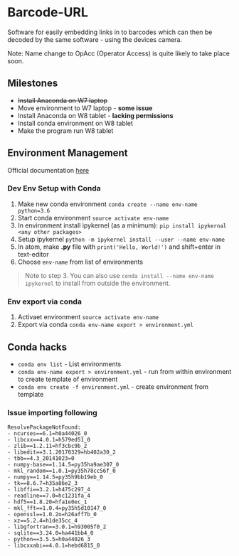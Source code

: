 # Barcode-URL
Software for easily embedding links in to barcodes which can then be decoded by the same software - using the devices camera.

Note: Name change to OpAcc (Operator Access) is quite likely to take place soon.

## Milestones
* ~~Install Anaconda on W7 laptop~~
* Move environment to W7 laptop - **some issue**
* Install Anaconda on W8 tablet - **lacking permissions**
* Install conda environment on W8 tablet
* Make the program run W8 tablet

## Environment Management
Official documentation [here](https://conda.io/docs/user-guide/tasks/manage-environments.html)

### Dev Env Setup with Conda
1. Make new conda environment `conda create --name env-name python=3.6`
2. Start conda environment `source activate env-name`
3. In environment install ipykernel (as a minimum): `pip install ipykernal <any other packages>`
4. Setup ipykernel `python -m ipykernel install --user --name env-name`
5. In atom, make **.py** file with `print('Hello, World!')` and shift+enter in text-editor
6. Choose `env-name` from list of environments

> Note to step 3.
You can also use `conda install --name env-name ipykernel` to install from outside the environment.

### Env export via conda
1. Activaet environment `source activate env-name`
2. Export via conda `conda env-name export > environment.yml`

## Conda hacks
* `conda env list` - List environments
* `conda env-name export > environment.yml` - run from within environment to create template of environment
* `conda env create -f environment.yml` - create environment from template


### Issue importing following
```
ResolvePackageNotFound:
- ncurses==6.1=h0a44026_0
- libcxx==4.0.1=h579ed51_0
- zlib==1.2.11=hf3cbc9b_2
- libedit==3.1.20170329=hb402a30_2
- tbb==4.3_20141023=0
- numpy-base==1.14.5=py35ha9ae307_0
- mkl_random==1.0.1=py35h78cc56f_0
- numpy==1.14.5=py35h9bb19eb_0
- tk==8.6.7=h35a86e2_3
- libffi==3.2.1=h475c297_4
- readline==7.0=hc1231fa_4
- hdf5==1.8.20=hfa1e0ec_1
- mkl_fft==1.0.4=py35h5d10147_0
- openssl==1.0.2o=h26aff7b_0
- xz==5.2.4=h1de35cc_4
- libgfortran==3.0.1=h93005f0_2
- sqlite==3.24.0=ha441bb4_0
- python==3.5.5=h0a44026_3
- libcxxabi==4.0.1=hebd6815_0
```
